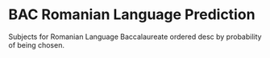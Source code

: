 BAC Romanian Language Prediction
==========================================

Subjects for Romanian Language Baccalaureate ordered desc by probability of being chosen.
